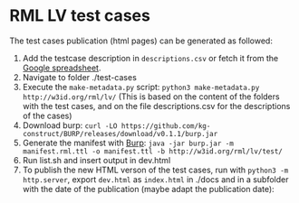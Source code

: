 # RML LV test cases

The test cases publication (html pages) can be generated as followed:

1. Add the testcase description in `descriptions.csv` or fetch it from the [Google spreadsheet](https://docs.google.com/spreadsheets/d/1Ui216z2cF8bNAbdZvws-JoAhcjj4M2k_NlfzmCh1jh8/edit?gid=1769343477#gid=1769343477).
2. Navigate to folder ./test-cases
3. Execute the `make-metadata.py` script: `python3 make-metadata.py http://w3id.org/rml/lv/`
   (This is based on the content of the folders with the test cases, and on the file descriptions.csv for the descriptions of the cases)
4. Download burp: `curl -LO https://github.com/kg-construct/BURP/releases/download/v0.1.1/burp.jar`
5. Generate the manifest with [Burp](https://github.com/kg-construct/BURP): `java -jar burp.jar -m manifest.rml.ttl -o manifest.ttl -b http://w3id.org/rml/lv/test/`
6. Run list.sh and insert output in dev.html
7. To publish the new HTML verson of the test cases, run with `python3 -m http.server`, export `dev.html` as `index.html` in ./docs and in a subfolder with the date of the publication (maybe adapt the publication date): 
